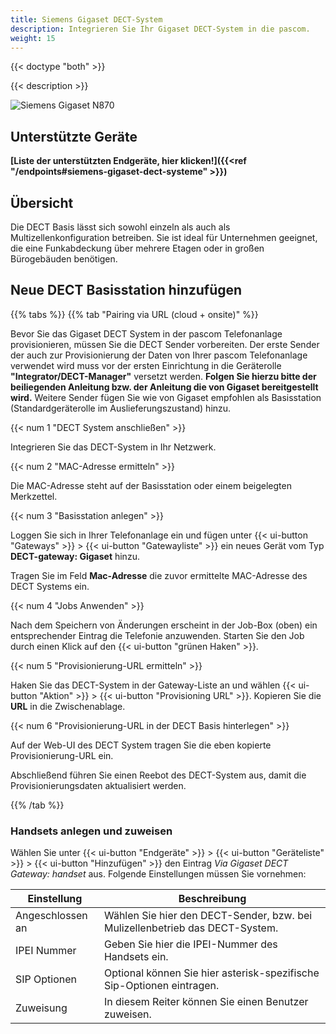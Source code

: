 ```yaml
---
title: Siemens Gigaset DECT-System
description: Integrieren Sie Ihr Gigaset DECT-System in die pascom.
weight: 15
---
```



{{< doctype "both"  >}}

{{< description >}}

![Siemens Gigaset N870](gigaset_n870.jpg)


## Unterstützte Geräte

**[Liste der unterstützten Endgeräte, hier klicken!]({{<ref "/endpoints#siemens-gigaset-dect-systeme" >}})**

## Übersicht

Die DECT Basis lässt sich sowohl einzeln als auch als Multizellenkonfiguration betreiben. Sie ist ideal für Unternehmen geeignet, die eine Funkabdeckung über mehrere Etagen oder in großen Bürogebäuden benötigen.


## Neue DECT Basisstation hinzufügen

{{% tabs %}}
{{% tab "Pairing via URL (cloud + onsite)" %}}

Bevor Sie das Gigaset DECT System in der pascom Telefonanlage provisionieren, müssen Sie die DECT Sender vorbereiten. 
Der erste Sender der auch zur Provisionierung der Daten von Ihrer pascom Telefonanlage verwendet wird muss vor der ersten Einrichtung in die Geräterolle **"Integrator/DECT-Manager"** versetzt werden. **Folgen Sie hierzu bitte der beiliegenden Anleitung bzw. der Anleitung die von Gigaset bereitgestellt wird.**
Weitere Sender fügen Sie wie von Gigaset empfohlen als Basisstation (Standardgeräterolle im Auslieferungszustand) hinzu.


{{< num 1 "DECT System anschließen" >}}


Integrieren Sie das DECT-System in Ihr Netzwerk. 

{{< num 2 "MAC-Adresse ermitteln" >}}

Die MAC-Adresse steht auf der Basisstation oder einem beigelegten Merkzettel.

{{< num 3 "Basisstation anlegen" >}}

Loggen Sie sich in Ihrer Telefonanlage ein und fügen unter {{< ui-button "Gateways" >}} > {{< ui-button "Gatewayliste" >}} ein
neues Gerät vom Typ **DECT-gateway: Gigaset** hinzu.

Tragen Sie im Feld **Mac-Adresse** die zuvor ermittelte MAC-Adresse des DECT Systems ein.

{{< num 4 "Jobs Anwenden" >}}

Nach dem Speichern von Änderungen erscheint in der Job-Box (oben) ein
entsprechender Eintrag die Telefonie anzuwenden. Starten Sie den Job durch
einen Klick auf den {{< ui-button "grünen Haken" >}}.

{{< num 5 "Provisionierung-URL ermitteln" >}}

Haken Sie das DECT-System in der Gateway-Liste an und wählen {{< ui-button "Aktion" >}} > {{< ui-button "Provisioning URL" >}}. Kopieren Sie die
**URL** in die Zwischenablage.

{{< num 6 "Provisionierung-URL in der DECT Basis hinterlegen" >}}

Auf der Web-UI des DECT System tragen Sie die eben kopierte Provisionierung-URL ein.

Abschließend führen Sie einen Reebot des DECT-System aus, damit die Provisionierungsdaten aktualisiert werden.

{{% /tab %}}


### Handsets anlegen und zuweisen

Wählen Sie unter {{< ui-button "Endgeräte" >}} > {{< ui-button "Geräteliste" >}} > {{< ui-button "Hinzufügen" >}} den Eintrag *Via Gigaset DECT Gateway: handset* aus. Folgende Einstellungen müssen Sie vornehmen:

|Einstellung|Beschreibung|
|---|---|
|Angeschlossen an|Wählen Sie hier den DECT-Sender, bzw. bei Mulizellenbetrieb das DECT-System.|
|IPEI Nummer|Geben Sie hier die IPEI-Nummer des Handsets ein.|
|SIP Optionen|Optional können Sie hier asterisk-spezifische Sip-Optionen eintragen.|
|Zuweisung|In diesem Reiter können Sie einen Benutzer zuweisen.|
